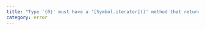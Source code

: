 ```yaml
---
title: "Type '{0}' must have a '[Symbol.iterator]()' method that returns an iterator."
category: error
---
```

